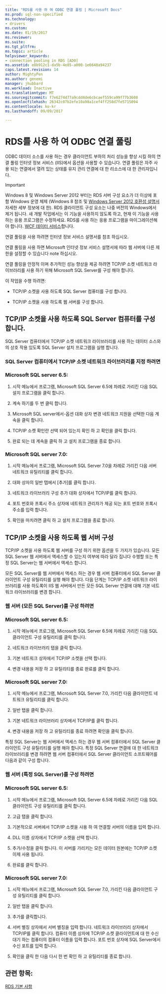 ```yaml
---
title: "RDS를 사용 하 여 ODBC 연결 풀링 | Microsoft Docs"
ms.prod: sql-non-specified
ms.technology:
- drivers
ms.custom: 
ms.date: 01/19/2017
ms.reviewer: 
ms.suite: 
ms.tgt_pltfrm: 
ms.topic: article
helpviewer_keywords:
- connection pooling in RDS [ADO]
ms.assetid: e8b912c1-da5b-4e85-a000-1e6648a94237
caps.latest.revision: 14
author: MightyPen
ms.author: genemi
manager: jhubbard
ms.workload: Inactive
ms.translationtype: MT
ms.sourcegitcommit: f7e6274d77a9cdd4de6cbcaef559ca99f77b3608
ms.openlocfilehash: 26342c07b2efe10a98a1cef4ff258d7fe5715094
ms.contentlocale: ko-kr
ms.lasthandoff: 09/09/2017

---
```

# <a name="using-rds-with-odbc-connection-pooling"></a>RDS를 사용 하 여 ODBC 연결 풀링
ODBC 데이터 소스를 사용 하는 경우 클라이언트 부하의 처리 성능을 향상 시킬 하의 연결 풀링 인터넷 정보 서비스 (IIS)에서 옵션을 사용할 수 있습니다. 연결 풀링은 자주 사용 되는 연결에서 열려 있는 상태를 유지 관리 연결에 대 한 리소스에 대 한 관리자입니다.  
  
> [!IMPORTANT]
>  Windows 8 및 Windows Server 2012 부터는 RDS 서버 구성 요소가 더 이상에 포함 Windows 운영 체제 (Windows 8 참조 및 [Windows Server 2012 호환성 설명서](https://www.microsoft.com/en-us/download/details.aspx?id=27416) 자세한 세부 정보에 대 한). RDS 클라이언트 구성 요소는 나중 버전의 Windows에서 제거 됩니다. 새 개발 작업에서는 이 기능을 사용하지 않도록 하고, 현재 이 기능을 사용하는 응용 프로그램은 수정하세요. RDS를 사용 하는 응용 프로그램을 마이그레이션해야 합니다. [WCF 데이터 서비스](http://go.microsoft.com/fwlink/?LinkId=199565)합니다.  
  
 연결 풀링을 사용 하려면 인터넷 정보 서비스 설명서를 참조 하십시오.  
  
 연결 풀링을 사용 하면 Microsoft 인터넷 정보 서비스 설명서에 따라 웹 서버에 다른 제한을 설정할 수 있습니다 note 하십시오.  
  
 연결 풀링을 안정적 이며 추가적인 성능 향상을 제공 하려면 TCP/IP 소켓 네트워크 라이브러리를 사용 하기 위해 Microsoft SQL Server를 구성 해야 합니다.  
  
 이 작업을 수행 하려면:  
  
-   TCP/IP 소켓을 사용 하도록 SQL Server 컴퓨터를 구성 합니다.  
  
-   TCP/IP 소켓을 사용 하도록 웹 서버를 구성 합니다.  
  
## <a name="configuring-the-sql-server-computer-to-use-tcpip-sockets"></a>TCP/IP 소켓을 사용 하도록 SQL Server 컴퓨터를 구성 합니다.  
 SQL Server 컴퓨터에서 TCP/IP 소켓 네트워크 라이브러리를 사용 하는 데이터 소스와의 상호 작용 있도록 SQL Server 설치 프로그램을 실행 합니다.  
  
### <a name="to-specify-the-tcpip-socket-network-library-on-the-sql-server-computer"></a>SQL Server 컴퓨터에서 TCP/IP 소켓 네트워크 라이브러리를 지정 하려면  
  
### <a name="in-microsoft-sql-server-65"></a>Microsoft SQL server 6.5:  
  
1.  시작 메뉴에서 프로그램, Microsoft SQL Server 6.5에 차례로 가리킨 다음 SQL 설치 프로그램을 클릭 합니다.  
  
2.  계속 하기를 두 번 클릭 합니다.  
  
3.  Microsoft SQL server에서-옵션 대화 상자 변경 네트워크 지원을 선택한 다음 계속을 클릭 합니다.  
  
4.  TCP/IP 소켓 확인란 선택 되어 있는지 확인 하 고 확인을 클릭 합니다.  
  
5.  완료 되는 데 계속을 클릭 하 고 설치 프로그램을 종료 합니다.  
  
### <a name="in-microsoft-sql-server-70"></a>Microsoft SQL server 7.0:  
  
1.  시작 메뉴에서 프로그램, Microsoft SQL Server 7.0을 차례로 가리킨 다음 서버 네트워크 유틸리티를 클릭 합니다.  
  
2.  대화 상자의 일반 탭에서 [추가]를 클릭 합니다.  
  
3.  네트워크 라이브러리 구성 추가 대화 상자에서 TCP/IP를 클릭 합니다.  
  
4.  포트 번호와 프록시 주소 상자에 네트워크 관리자가 제공 되는 포트 번호와 프록시 주소를 입력 합니다.  
  
5.  확인을 마치려면 클릭 하 고 설치 프로그램을 종료 합니다.  
  
## <a name="configuring-the-web-server-to-use-tcpip-sockets"></a>TCP/IP 소켓을 사용 하도록 웹 서버 구성  
 TCP/IP 소켓을 사용 하도록 웹 서버를 구성 하기 위한 옵션을 두 가지가 있습니다. 모든 SQL Server 웹 서버에서 액세스할 수 있는지 여부에 따라 달라 집니다 수행할 또는 특정 SQL Server는 웹 서버에서 액세스 합니다.  
  
 모든 SQL Server를 웹 서버에서 액세스 하는 경우 웹 서버 컴퓨터에서 SQL Server 클라이언트 구성 유틸리티를 실행 해야 합니다. 다음 단계는 TCP/IP 소켓 네트워크 라이브러리를 사용 하도록이 IIS 웹 서버에서 만든 모든 SQL Server 연결에 대해 기본 네트워크 라이브러리를 변경 합니다.  
  
### <a name="to-configure-the-web-server-all-sql-servers"></a>웹 서버 (모든 SQL Server)를 구성 하려면  
  
### <a name="for-microsoft-sql-server-65"></a>Microsoft SQL server 6.5:  
  
1.  시작 메뉴에서 프로그램, Microsoft SQL Server 6.5에 차례로 가리킨 다음 SQL 클라이언트 구성 유틸리티를 클릭 합니다.  
  
2.  네트워크 라이브러리 탭을 클릭 합니다.  
  
3.  기본 네트워크 상자에서 TCP/IP 소켓을 선택 합니다.  
  
4.  변경 내용을 저장 하 고 유틸리티를 종료 완료를 클릭 합니다.  
  
### <a name="for-microsoft-sql-server-70"></a>Microsoft SQL server 7.0:  
  
1.  시작 메뉴에서 프로그램, Microsoft SQL Server 7.0, 가리킨 다음 클라이언트 네트워크 유틸리티를 클릭 합니다.  
  
2.  일반 탭을 클릭 합니다.  
  
3.  기본 네트워크 라이브러리 상자에서 TCP/IP를 클릭 합니다.  
  
4.  변경 내용을 저장 하 고 유틸리티를 종료 하려면 확인을 클릭 합니다.  
  
 특정 SQL Server는 웹 서버에서 액세스 하는 경우 웹 서버 컴퓨터에서 SQL Server 클라이언트 구성 유틸리티를 실행 해야 합니다. 특정 SQL Server 연결에 대 한 네트워크 라이브러리를 변경 하려면 웹 서버 컴퓨터에서 SQL Server 클라이언트 소프트웨어를 다음과 같이 구성 합니다.  
  
### <a name="to-configure-the-web-server-a-specific-sql-server"></a>웹 서버 (특정 SQL Server)를 구성 하려면  
  
### <a name="for-microsoft-sql-server-65"></a>Microsoft SQL server 6.5:  
  
1.  시작 메뉴에서 프로그램, Microsoft SQL Server 6.5에 차례로 가리킨 다음 SQL 클라이언트 구성 유틸리티를 클릭 합니다.  
  
2.  고급 탭을 클릭 합니다.  
  
3.  기본적으로 서버에서 TCP/IP 소켓을 사용 하 여 연결할 서버의 이름을 입력 합니다.  
  
4.  DLL 이름 상자에서 TCP/IP 소켓을 선택 합니다.  
  
5.  추가/수정을 클릭 합니다. 이 서버를 가리키는 모든 데이터 원본에는 TCP/IP 소켓 이제 사용 됩니다.  
  
6.  완료를 클릭 합니다.  
  
### <a name="for-microsoft-sql-server-70"></a>Microsoft SQL server 7.0:  
  
1.  시작 메뉴에서 프로그램, Microsoft SQL Server 7.0, 가리킨 다음 클라이언트 구성 유틸리티를 클릭 합니다.  
  
2.  일반 탭을 클릭 합니다.  
  
3.  추가를 클릭합니다.  
  
4.  서버 별칭 상자에서 서버 별칭을 입력 합니다. 네트워크 라이브러리 상자에서 TCP/IP를 클릭 합니다. 컴퓨터 이름 상자에 TCP/IP 소켓 클라이언트에 대 한 수신 대기 하는 컴퓨터의 컴퓨터 이름을 입력 합니다. 포트 번호 상자에 SQL Server에서 수신 포트를 입력 합니다.  
  
5.  확인을 클릭 한 다음 다시 한 번 확인 하 고 유틸리티를 종료 합니다.  
  
## <a name="see-also"></a>관련 항목:  
 [RDS 기본 사항](../../../ado/guide/remote-data-service/rds-fundamentals.md)























